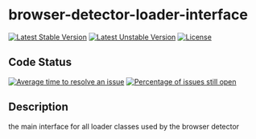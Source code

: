 # browser-detector-loader-interface

[![Latest Stable Version](https://poser.pugx.org/mimmi20/browser-detector-loader-interface/v/stable?format=flat-square)](https://packagist.org/packages/mimmi20/browser-detector-loader-interface)
[![Latest Unstable Version](https://poser.pugx.org/mimmi20/browser-detector-loader-interface/v/unstable?format=flat-square)](https://packagist.org/packages/mimmi20/browser-detector-loader-interface)
[![License](https://poser.pugx.org/mimmi20/browser-detector-loader-interface/license?format=flat-square)](https://packagist.org/packages/mimmi20/browser-detector-loader-interface)

## Code Status

[![Average time to resolve an issue](http://isitmaintained.com/badge/resolution/mimmi20/browser-detector-loader-interface.svg)](http://isitmaintained.com/project/mimmi20/browser-detector-loader-interface "Average time to resolve an issue")
[![Percentage of issues still open](http://isitmaintained.com/badge/open/mimmi20/browser-detector-loader-interface.svg)](http://isitmaintained.com/project/mimmi20/browser-detector-loader-interface "Percentage of issues still open")

## Description

the main interface for all loader classes used by the browser detector
